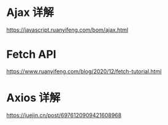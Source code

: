 # Ajax 详解
https://javascript.ruanyifeng.com/bom/ajax.html

# Fetch API
https://www.ruanyifeng.com/blog/2020/12/fetch-tutorial.html

# Axios 详解
https://juejin.cn/post/6976120909421608968